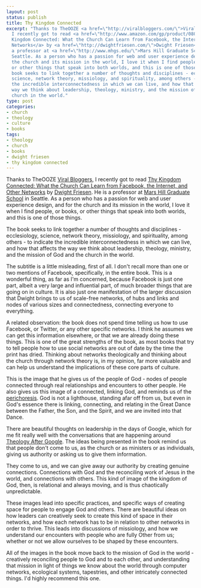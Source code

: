 ```yaml
---
layout: post
status: publish
title: Thy Kingdom Connected
excerpt: "Thanks to TheOOZE <a href=\"http://viralbloggers.com/\">Viral Bloggers</a>,
  I recently got to read <a href=\"http://www.amazon.com/gp/product/0801071631?ie=UTF8&amp;tag=jonathanstega-20&amp;linkCode=as2&amp;camp=1789&amp;creative=390957&amp;creativeASIN=0801071631\">Thy
  Kingdom Connected: What the Church Can Learn from Facebook, the Internet, and Other
  Networks</a> by <a href=\"http://dwightfriesen.com/\">Dwight Friesen</a>. He is
  a professor at <a href=\"http://www.mhgs.edu/\">Mars Hill Graduate School</a> in
  Seattle. As a person who has a passion for web and user experience design, and for
  the church and its mission in the world, I love it when I find people, or books,
  or other things that speak into both worlds, and this is one of those things.\r\n\r\nThe
  book seeks to link together a number of thoughts and disciplines - ecclesiology,
  science, network theory, missiology, and spirituality, among others - to indicate
  the incredible interconnectedness in which we can live, and how that affects the
  way we think about leadership, theology, ministry, and the mission of God and the
  church in the world."
type: post
categories:
- church
- theology
- culture
- books
tags:
- theology
- church
- books
- dwight friesen
- thy kingdom connected
---
```

Thanks to TheOOZE <a href="http://viralbloggers.com/">Viral Bloggers</a>, I recently got to read <a href="http://www.amazon.com/gp/product/0801071631?ie=UTF8&amp;tag=jonathanstega-20&amp;linkCode=as2&amp;camp=1789&amp;creative=390957&amp;creativeASIN=0801071631">Thy Kingdom Connected: What the Church Can Learn from Facebook, the Internet, and Other Networks</a> by <a href="http://dwightfriesen.com/">Dwight Friesen</a>. He is a professor at <a href="http://www.mhgs.edu/">Mars Hill Graduate School</a> in Seattle. As a person who has a passion for web and user experience design, and for the church and its mission in the world, I love it when I find people, or books, or other things that speak into both worlds, and this is one of those things.

The book seeks to link together a number of thoughts and disciplines - ecclesiology, science, network theory, missiology, and spirituality, among others - to indicate the incredible interconnectedness in which we can live, and how that affects the way we think about leadership, theology, ministry, and the mission of God and the church in the world.

The subtitle is a little misleading, first of all. I don't recall more than one or two mentions of Facebook, specifically, in the entire book. This is a wonderful thing, as far as I'm concerned, because Facebook is just one part, albeit a very large and influential part, of much broader things that are going on in culture. It is also just one manifestation of the larger discussion that Dwight brings to us of scale-free networks, of hubs and links and nodes of various sizes and connectedness, connecting everyone to everything.

A related observation: the book does not spend time telling us how to use Facebook, or Twitter, or any other specific networks. I think he assumes we can get this information elsewhere, or that we are already doing these things. This is one of the great strengths of the book, as most books that try to tell people how to use social networks are out of date by the time the print has dried. Thinking about networks theologically and thinking about the church through network theory is, in my opinion, far more valuable and can help us understand the implications of these core parts of culture.

This is the image that he gives us of the people of God - nodes of people connected through real relationships and encounters to other people. He also gives us this image of a connected, linking God, and reminds us of the <a href="http://en.wikipedia.org/wiki/Perichoresis">perichoresis</a>. God is not a lighthouse, standing afar off from us, but even in God's essence there is linking, connecting, and relating in the Great Dance between the Father, the Son, and the Spirit, and we are invited into that Dance.

There are beautiful thoughts on leadership in the days of Google, which for me fit really well with the conversations that are happening around <a href="http://transformingtheology.org/calendar/theology-after-google">Theology After Google</a>. The ideas being presented in the book remind us that people don't come to us, as the church or as ministers or as individuals, giving us authority or asking us to give them information.

They come to us, and we can give away our authority by creating genuine connections. Connections with God and the reconciling work of Jesus in the world, and connections with others. This kind of image of the kingdom of God, then, is relational and always moving, and is thus chaotically unpredictable.

These images lead into specific practices, and specific ways of creating space for people to engage God and others. There are beautiful ideas on how leaders can creatively seek to create this kind of space in their networks, and how each network has to be in relation to other networks in order to thrive. This leads into discussions of missiology, and how we understand our encounters with people who are fully Other from us; whether or not we allow ourselves to be shaped by these encounters.

All of the images in the book move back to the mission of God in the world - creatively reconciling people to God and to each other, and understanding that mission in light of things we know about the world through computer networks, ecological systems, tapestries, and other intricately connected things. I'd highly recommend this one.
